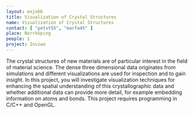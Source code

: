 ```yaml
---
layout: exjobb
title: Visualization of Crystal Structures
name: Visualization of Crystal Structures
contact: [ "petst55", "marfa45" ]
place: Norrköping
people: 1
project: Inviwo
---
```


The crystal structures of new materials are of particular interest in the field of material science. The dense three dimensional data originates from simulations and different visualizations are used for inspection and to gain insight.
In this project, you will investigate visualization techniques for enhancing the spatial understanding of this crystallographic data and whether additional data can provide more detail, for example embedding information on atoms and bonds. This project requires programming in C/C++ and OpenGL.
